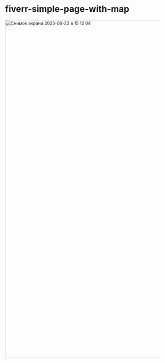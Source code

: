 # fiverr-simple-page-with-map

<img width="1104" alt="Снимок экрана 2023-06-23 в 15 12 04" src="https://github.com/7erhii/fiverr-simple-page-with-map/assets/107697233/dba3f609-8046-46b8-83df-68431f478fe1">

